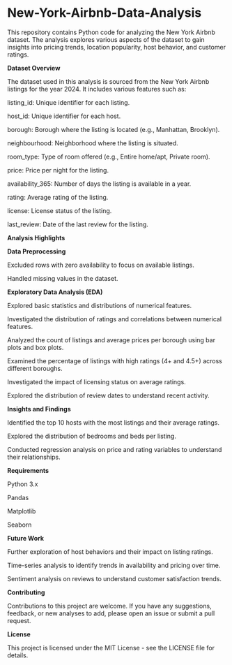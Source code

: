# New-York-Airbnb-Data-Analysis

This repository contains Python code for analyzing the New York Airbnb dataset. The analysis explores various aspects of the dataset to gain insights into pricing trends, location popularity, host behavior, and customer ratings.


**Dataset Overview**

The dataset used in this analysis is sourced from the New York Airbnb listings for the year 2024. It includes various features such as:

listing_id: Unique identifier for each listing.

host_id: Unique identifier for each host.

borough: Borough where the listing is located (e.g., Manhattan, Brooklyn).

neighbourhood: Neighborhood where the listing is situated.

room_type: Type of room offered (e.g., Entire home/apt, Private room).

price: Price per night for the listing.

availability_365: Number of days the listing is available in a year.

rating: Average rating of the listing.

license: License status of the listing.

last_review: Date of the last review for the listing.


**Analysis Highlights**


**Data Preprocessing**

Excluded rows with zero availability to focus on available listings.

Handled missing values in the dataset.


**Exploratory Data Analysis (EDA)**

Explored basic statistics and distributions of numerical features.

Investigated the distribution of ratings and correlations between numerical features.

Analyzed the count of listings and average prices per borough using bar plots and box plots.

Examined the percentage of listings with high ratings (4+ and 4.5+) across different boroughs.

Investigated the impact of licensing status on average ratings.

Explored the distribution of review dates to understand recent activity.


**Insights and Findings**

Identified the top 10 hosts with the most listings and their average ratings.

Explored the distribution of bedrooms and beds per listing.

Conducted regression analysis on price and rating variables to understand their relationships.


**Requirements**

Python 3.x

Pandas

Matplotlib

Seaborn


**Future Work**

Further exploration of host behaviors and their impact on listing ratings.

Time-series analysis to identify trends in availability and pricing over time.

Sentiment analysis on reviews to understand customer satisfaction trends.


**Contributing**

Contributions to this project are welcome. If you have any suggestions, feedback, or new analyses to add, please open an issue or submit a pull request.


**License**

This project is licensed under the MIT License - see the LICENSE file for details.
